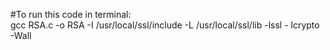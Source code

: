#To run this code in terminal: 
<br>gcc RSA.c -o RSA -I /usr/local/ssl/include -L /usr/local/ssl/lib -lssl - lcrypto -Wall 
